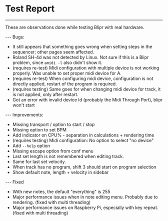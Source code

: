 # Test Report

---

These are observations done while testing Blipr with real hardware.

--- Bugs:

- It still appears that something goes wrong when setting steps in the sequencer; other pages seem affected.
- Roland SH-4d was not detected by Linux. Not sure if this is a Blipr problem, since `amidi -l` also didn't show it.
- (requires re-test) Midi configuration with multiple device is not working properly. Was unable to set proper midi device for A.
- (requires re-test) When configuring midi device, configuration is not directly applied, restart of the program is required.
- (requires testing) Same goes for when changing midi device for track, it is not applied, only after restart.
- Got an error with invalid device Id (probably the Midi Through Port), blipr won't start

--- Improvements:

- Missing transport / option to start / stop
- Missing option to set BPM
- Add indicator on CPU% - separation in calculations + rendering time
- (requires testing) Midi configuration: No option to select "no device"
- Add `--help` option
- Missing escape option from conf menu
- Last set length is not remembered when editing track.
- Same for last set velocity.
- When track has no program, shift 3 should start on program selection
- Show default note, length + velocity in sidebar

--- Fixed

- With new notes, the default "everything" is 255
- Major performance issues when in note editing menu. Probably due to rendering. (fixed with multi threading)
- Major performance issues on Raspberry Pi, especially with key repeat. (fixed with multi threading)
